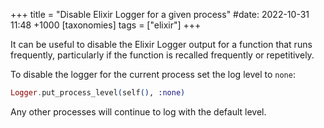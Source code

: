 +++
title = "Disable Elixir Logger for a given process"
#date: 2022-10-31 11:48 +1000
[taxonomies]
tags = ["elixir"]
+++

It can be useful to disable the Elixir Logger output for a function that runs
frequently, particularly if the function is recalled frequently or repetitively.

To disable the logger for the current process set the log level to `none`:

```elixir
Logger.put_process_level(self(), :none)
```

Any other processes will continue to log with the default level.


